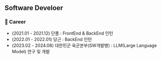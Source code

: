 ## Software Develoer

### 🏫 Career
- (2021.01 - 2021.12) 단플 : FrontEnd & BackEnd 인턴
- (2022.01 - 2022.01) 당근 : BackEnd 인턴
- (2023.02 - 2024.08) 대한민군 육군본부(SW개발병) : LLM(Large Language Model) 연구 및 개발
